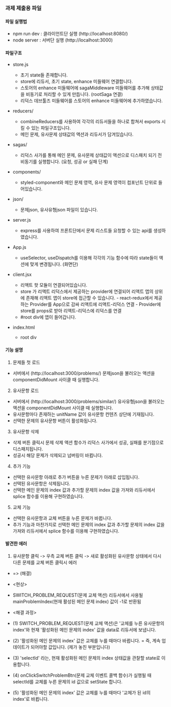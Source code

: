 ### 과제 제출용 파일

#### 파일 실행법
- npm run dev : 클라이언트단 실행 (http://localhost:8080/)
- node server : 서버단 실행 (http://localhost:3000)

#### 파일구조
- store.js
    - 초기 state들 존재합니다.
    - store에 리듀서, 초기 state, enhance 미들웨어 연결합니다.
    - 스토어의 enhance 미들웨어에 sagaMiddleware 미들웨어를 추가해 상태값을 비동기로 처리할 수 있게 만듭니다. (rootSaga 연결)
    - 리덕스 데브툴즈 미들웨어를 스토어의 enhance 미들웨어에 추가하였습니다.

- reducers/ 
    - combineReducers를 사용하여 각각의 리듀서들을 하나로 합쳐서 exports 시킬 수 있는 파일구조입니다.
    - 메인 문제, 유사문제 상태값의 액션과 리듀서가 담겨있습니다.

- sagas/ 
    - 리덕스 사가를 통해 메인 문제, 유사문제 상태값이 액션으로 디스패치 되기 전 비동기를 실행합니다. (요청, 성공 or 실패 단계)

- components/
    - styled-component와 메인 문제 영역, 유사 문제 영역이 컴포넌트 단위로 들어있습니다.

- json/
    - 문제json, 유사유형json 파일이 있습니다.

- server.js
    - express를 사용하여 프론트단에서 문제 리스트들 요청할 수 있는 api를 생성하였습니다.

- App.js
    - useSelector, useDispatch를 이용해 각각의 기능 함수에 따라 state들이 액션에 맞게 변경됩니다. (화면단)

- client.jsx
    - 리액트 핫 모듈이 연결되어있습니다.
    - store 가 리액트 리덕스에서 제공하는 provider에 연결되어 리액트 앱의 상위에 존재해 리액트 앱이 store에 접근할 수 있습니다.
            - react-redux에서 제공하는 Provider를 App으로 감싸 리액트에 리액트-리덕스 연결
            - Provider에 store를 props로 받아 리액트-리덕스에 리덕스를 연결
    - #root div에 앱이 들어갑니다.

- index.html
    - root div

#### 기능 설명
1. 문제들 첫 로드
- 서버에서 (http://localhost:3000/problems/) 문제json을 불러오는 액션을 componentDidMount 사이클 때 실행합니다.

2. 유사문항 로드
- 서버에서 (http://localhost:3000/problems/similar/) 유사유형json을 불러오는 액션을 componentDidMount 사이클 때 실행합니다.
- 유사문항마다 존재하는 unitName 값이 유사문항 컨텐츠 상단에 기재됩니다.
- 선택한 문제의 유사문항 버튼이 활성화됩니다.

3. 유사문항 삭제
- 삭제 버튼 클릭시 문제 삭제 액션 함수가 리덕스 사가에서 성공, 실패를 분기점으로 디스패치됩니다.
- 성공시 해당 문제가 삭제되고 넘버링이 바뀝니다.

4. 추가 기능
- 선택한 유사문항 아래로 추가 버튼을 누른 문제가 아래로 삽입됩니다.
- 선택된 유사문항은 삭제됩니다.
- 선택한 메인 문제의 index 값과 추가할 문제의 index 값을 가져와 리듀서에서 splice 함수를 이용해 구현하였습니다.

5. 교체 기능 
- 선택한 유사문항과 교체 버튼을 누른 문제가 바뀝니다.
- 추가 기능과 마찬가지로 선택한 메인 문제의 index 값과 추가할 문제의 index 값을 가져와 리듀서에서 splice 함수를 이용해 구현하였습니다.

#### 발견한 에러

1) 유사문항 클릭 -> 우측 교체 버튼 클릭 -> 새로 활성화된 유사문항 상태에서 다시 다른 문제를 교체 버튼 클릭시 에러
- => (해결)  

- <현상>
- SWITCH_PROBLEM_REQUEST(문제 교체 액션) 리듀서에서 사용될 mainProblemIndex(현재 활성된 메인 문제 index) 값이 -1로 반환됨

- <해결 과정>
- (1) SWITCH_PROBLEM_REQUEST(문제 교체 액션)은 '교체를 누른 유사문항의 index'와 현재 '활성화된 메인 문제의 index' 값을 data로 리듀서에 보냅니다.
- (2) '활성화된 메인 문제의 index' 값은 교체를 누를 때마다 바뀝니다. = 즉, 계속 업데이트가 되어야할 값입니다. (제가 놓친 부분입니다)
- (3) 'selectId' 라는, 현재 활성화된 메인 문제의 index 상태값을 관찰할 state로 이용합니다.
- (4) onClickSwitchProblemBtn(문제 교체 이벤트 콜백 함수)가 실행될 때 selectId를 교체를 누른 문제의 id 값으로 setState 합니다.
- (5) '활성화된 메인 문제의 index' 값은 교체를 누를 때마다 '교체가 된 id의 index'로 바뀝니다.